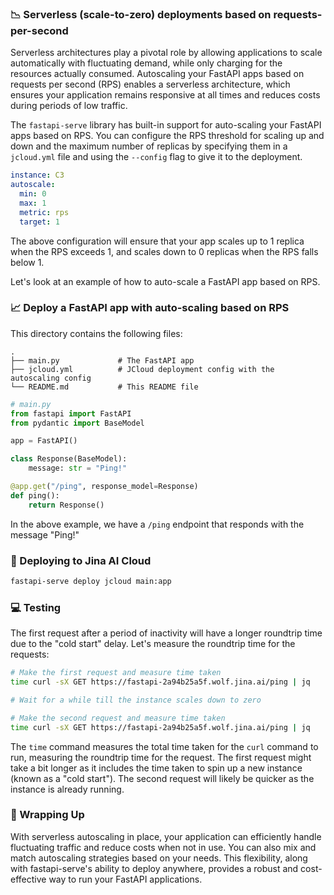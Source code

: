 ### 📉 Serverless (scale-to-zero) deployments based on requests-per-second

Serverless architectures play a pivotal role by allowing applications to scale automatically with fluctuating demand, while only charging for the resources actually consumed. Autoscaling your FastAPI apps based on requests per second (RPS) enables a serverless architecture, which ensures your application remains responsive at all times and reduces costs during periods of low traffic.

The `fastapi-serve` library has built-in support for auto-scaling your FastAPI apps based on RPS. You can configure the RPS threshold for scaling up and down and the maximum number of replicas by specifying them in a `jcloud.yml` file and using the `--config` flag to give it to the deployment.


```yaml
instance: C3
autoscale:
  min: 0
  max: 1
  metric: rps
  target: 1
```

The above configuration will ensure that your app scales up to 1 replica when the RPS exceeds 1, and scales down to 0 replicas when the RPS falls below 1. 

Let's look at an example of how to auto-scale a FastAPI app based on RPS.

### 📈 Deploy a FastAPI app with auto-scaling based on RPS

This directory contains the following files:

```
.
├── main.py             # The FastAPI app
├── jcloud.yml          # JCloud deployment config with the autoscaling config
└── README.md           # This README file
```

```python
# main.py
from fastapi import FastAPI
from pydantic import BaseModel

app = FastAPI()

class Response(BaseModel):
    message: str = "Ping!"

@app.get("/ping", response_model=Response)
def ping():
    return Response()
```

In the above example, we have a `/ping` endpoint that responds with the message "Ping!"

### 🚀 Deploying to Jina AI Cloud

```bash
fastapi-serve deploy jcloud main:app
```

### 💻 Testing


The first request after a period of inactivity will have a longer roundtrip time due to the "cold start" delay. Let's measure the roundtrip time for the requests:


```bash
# Make the first request and measure time taken
time curl -sX GET https://fastapi-2a94b25a5f.wolf.jina.ai/ping | jq

# Wait for a while till the instance scales down to zero

# Make the second request and measure time taken
time curl -sX GET https://fastapi-2a94b25a5f.wolf.jina.ai/ping | jq
```

The `time` command measures the total time taken for the `curl` command to run, measuring the roundtrip time for the request. The first request might take a bit longer as it includes the time taken to spin up a new instance (known as a "cold start"). The second request will likely be quicker as the instance is already running.


### 🎯 Wrapping Up

With serverless autoscaling in place, your application can efficiently handle fluctuating traffic and reduce costs when not in use. You can also mix and match autoscaling strategies based on your needs. This flexibility, along with fastapi-serve's ability to deploy anywhere, provides a robust and cost-effective way to run your FastAPI applications.
